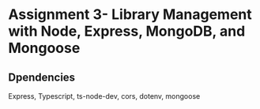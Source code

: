 # Assignment 3- Library Management with Node, Express, MongoDB, and Mongoose 

## Dpendencies 
 Express, Typescript, ts-node-dev, cors, dotenv, mongoose 
